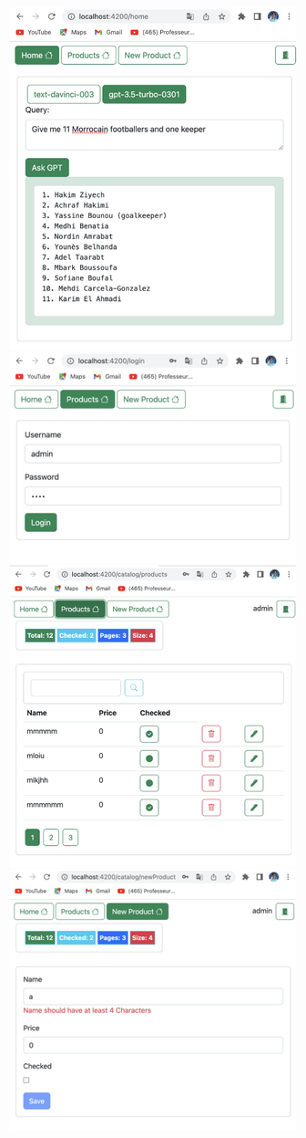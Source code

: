 <img src="captures/1.png">
<img src="captures/2.png">
<img src="captures/3.png">
<img src="captures/4.png">
